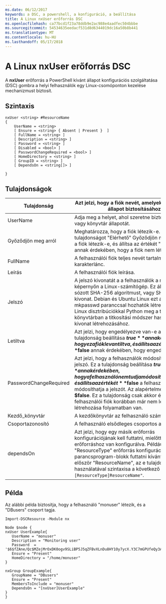 ```yaml
---
ms.date: 06/12/2017
keywords: a DSC, a powershell, a konfiguráció, a beállítása
title: A Linux nxUser erőforrás DSC
ms.openlocfilehash: ca77bcd1f23a78ddb9e2ac988e4aadfec504bbbe
ms.sourcegitcommit: 54534635eedacf531d8d6344019dc16a50b8b441
ms.translationtype: MT
ms.contentlocale: hu-HU
ms.lasthandoff: 05/17/2018
---
```

# <a name="dsc-for-linux-nxuser-resource"></a>A Linux nxUser erőforrás DSC

A **nxUser** erőforrás a PowerShell kívánt állapot konfigurációs szolgáltatása (DSC) gombra a helyi felhasználók egy Linux-csomóponton kezelése mechanizmust biztosít.

## <a name="syntax"></a>Szintaxis

```
nxUser <string> #ResourceName
{
    UserName = <string>
    [ Ensure = <string> { Absent | Present }  ]
    [ FullName = <string> ]
    [ Description = <string> ]
    [ Password = <string> ]
    [ Disabled = <bool> ]
    [ PasswordChangeRequired = <bool> ]
    [ HomeDirectory = <string> ]
    [ GroupID = <string> ]
    [ DependsOn = <string[]> ]

}
```

## <a name="properties"></a>Tulajdonságok

|  Tulajdonság |  Azt jelzi, hogy a fiók nevét, amelyekhez egy adott állapot biztosításához. |
|---|---|
| UserName| Adja meg a helyet, ahol szeretne biztosítani egy fájl vagy könyvtár állapotát.|
| Győződjön meg arról| Meghatározza, hogy a fiók létezik-e. Állítsa be ezt a tulajdonságot "Elérhető" Győződjön meg arról, hogy a fiók létezik-e, és állítsa az értékét "Hiányzik", annak érdekében, hogy a fiók nem létezik.|
| FullName| A felhasználói fiók teljes nevét tartalmazó karakterlánc.|
| Leírás| A felhasználói fiók leírása.|
| Jelszó| A jelszó kivonatát a a felhasználók a megfelelő képernyőn a Linux-számítógép. Ez általában egy sózott SHA-256 algoritmust, vagy SHA-512 kivonat. Debian és Ubuntu Linux ezt az értéket a mkpasswd paranccsal hozhatók létre. Az egyéb Linux disztribúciókkal Python meg a titkosítási könyvtárban a titkosítási módszer használható a kivonat létrehozásához.|
| Letiltva| Azt jelzi, hogy engedélyezve van-e a fiókot. Ez a tulajdonság beállítása **$true** annak érdekében, hogy ez a fiók le van tiltva, és állítsa az értékét **$false** annak érdekében, hogy engedélyezve van.|
| PasswordChangeRequired| Azt jelzi, hogy a felhasználók módosíthatják-e a jelszó. Ez a tulajdonság beállítása **$true** annak érdekében, hogy a felhasználó nem tudja módosítani a jelszavát, és állítsa az értékét **$false** a felhasználó módosíthatja a jelszót. Az alapértelmezett érték **$false**. Ez a tulajdonság csak akkor értékeli ki, ha a felhasználói fiók korábban már nem létezik, és létrehozása folyamatban van.|
| Kezdő_könyvtár| A kezdőkönyvtár az felhasználó számára.|
| Csoportazonosító| A felhasználó elsődleges csoportos azonosítója.|
| dependsOn | Azt jelzi, hogy egy másik erőforrás konfigurációjának kell futtatni, mielőtt ehhez az erőforráshoz van konfigurálva. Például ha a típus: "ResourceType" erőforrás konfigurációs parancsprogram-blokk futtatni kívánt azonosító először "ResourceName", az e tulajdonság használatával szintaxisa a következő `DependsOn = "[ResourceType]ResourceName"`.|

## <a name="example"></a>Példa

Az alábbi példa biztosítja, hogy a felhasználó "monuser" létezik, és a "DBusers" csoport tagja.

```
Import-DSCResource -Module nx

Node $node {
nxUser UserExample{
   UserName = "monuser"
   Description = "Monitoring user"
   Password  =    '$6$fZAne/Qc$MZejMrOxDK0ogv9SLiBP5J5qZFBvXLnDu8HY1Oy7ycX.Y3C7mGPUfeQy3A82ev3zIabhDQnj2ayeuGn02CqE/0'
   Ensure = "Present"
   HomeDirectory = "/home/monuser"
}

nxGroup GroupExample{
   GroupName = "DBusers"
   Ensure = "Present"
   MembersToInclude = "monuser"
   DependsOn = "[nxUser]UserExample"
}
}
```